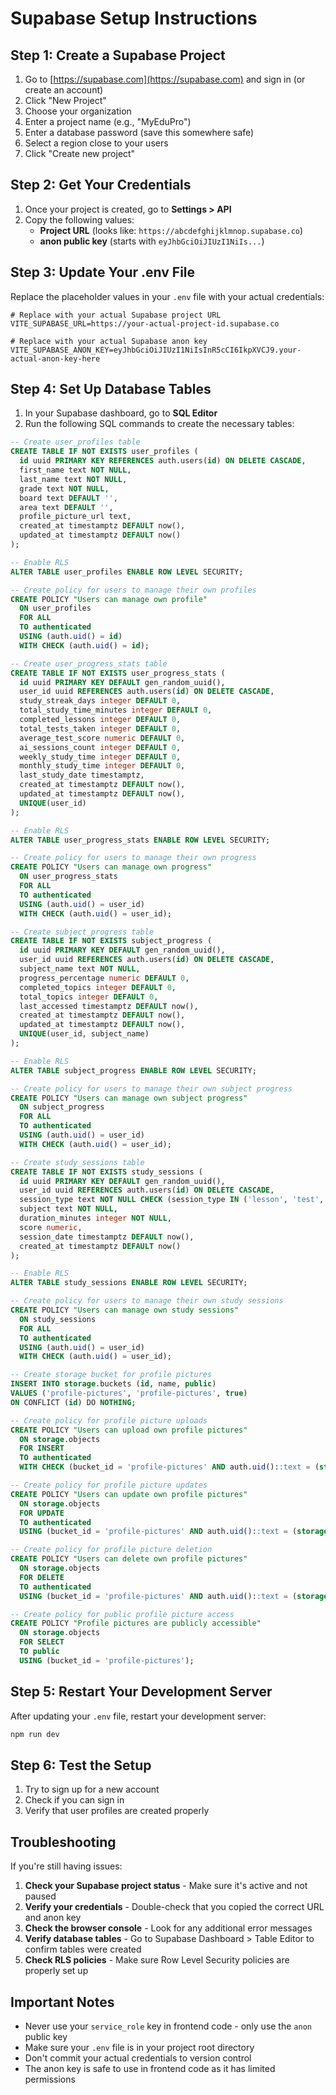 # Supabase Setup Instructions

## Step 1: Create a Supabase Project

1. Go to [https://supabase.com](https://supabase.com) and sign in (or create an account)
2. Click "New Project"
3. Choose your organization
4. Enter a project name (e.g., "MyEduPro")
5. Enter a database password (save this somewhere safe)
6. Select a region close to your users
7. Click "Create new project"

## Step 2: Get Your Credentials

1. Once your project is created, go to **Settings > API**
2. Copy the following values:
   - **Project URL** (looks like: `https://abcdefghijklmnop.supabase.co`)
   - **anon public key** (starts with `eyJhbGciOiJIUzI1NiIs...`)

## Step 3: Update Your .env File

Replace the placeholder values in your `.env` file with your actual credentials:

```env
# Replace with your actual Supabase project URL
VITE_SUPABASE_URL=https://your-actual-project-id.supabase.co

# Replace with your actual Supabase anon key
VITE_SUPABASE_ANON_KEY=eyJhbGciOiJIUzI1NiIsInR5cCI6IkpXVCJ9.your-actual-anon-key-here
```

## Step 4: Set Up Database Tables

1. In your Supabase dashboard, go to **SQL Editor**
2. Run the following SQL commands to create the necessary tables:

```sql
-- Create user_profiles table
CREATE TABLE IF NOT EXISTS user_profiles (
  id uuid PRIMARY KEY REFERENCES auth.users(id) ON DELETE CASCADE,
  first_name text NOT NULL,
  last_name text NOT NULL,
  grade text NOT NULL,
  board text DEFAULT '',
  area text DEFAULT '',
  profile_picture_url text,
  created_at timestamptz DEFAULT now(),
  updated_at timestamptz DEFAULT now()
);

-- Enable RLS
ALTER TABLE user_profiles ENABLE ROW LEVEL SECURITY;

-- Create policy for users to manage their own profiles
CREATE POLICY "Users can manage own profile"
  ON user_profiles
  FOR ALL
  TO authenticated
  USING (auth.uid() = id)
  WITH CHECK (auth.uid() = id);

-- Create user_progress_stats table
CREATE TABLE IF NOT EXISTS user_progress_stats (
  id uuid PRIMARY KEY DEFAULT gen_random_uuid(),
  user_id uuid REFERENCES auth.users(id) ON DELETE CASCADE,
  study_streak_days integer DEFAULT 0,
  total_study_time_minutes integer DEFAULT 0,
  completed_lessons integer DEFAULT 0,
  total_tests_taken integer DEFAULT 0,
  average_test_score numeric DEFAULT 0,
  ai_sessions_count integer DEFAULT 0,
  weekly_study_time integer DEFAULT 0,
  monthly_study_time integer DEFAULT 0,
  last_study_date timestamptz,
  created_at timestamptz DEFAULT now(),
  updated_at timestamptz DEFAULT now(),
  UNIQUE(user_id)
);

-- Enable RLS
ALTER TABLE user_progress_stats ENABLE ROW LEVEL SECURITY;

-- Create policy for users to manage their own progress
CREATE POLICY "Users can manage own progress"
  ON user_progress_stats
  FOR ALL
  TO authenticated
  USING (auth.uid() = user_id)
  WITH CHECK (auth.uid() = user_id);

-- Create subject_progress table
CREATE TABLE IF NOT EXISTS subject_progress (
  id uuid PRIMARY KEY DEFAULT gen_random_uuid(),
  user_id uuid REFERENCES auth.users(id) ON DELETE CASCADE,
  subject_name text NOT NULL,
  progress_percentage numeric DEFAULT 0,
  completed_topics integer DEFAULT 0,
  total_topics integer DEFAULT 0,
  last_accessed timestamptz DEFAULT now(),
  created_at timestamptz DEFAULT now(),
  updated_at timestamptz DEFAULT now(),
  UNIQUE(user_id, subject_name)
);

-- Enable RLS
ALTER TABLE subject_progress ENABLE ROW LEVEL SECURITY;

-- Create policy for users to manage their own subject progress
CREATE POLICY "Users can manage own subject progress"
  ON subject_progress
  FOR ALL
  TO authenticated
  USING (auth.uid() = user_id)
  WITH CHECK (auth.uid() = user_id);

-- Create study_sessions table
CREATE TABLE IF NOT EXISTS study_sessions (
  id uuid PRIMARY KEY DEFAULT gen_random_uuid(),
  user_id uuid REFERENCES auth.users(id) ON DELETE CASCADE,
  session_type text NOT NULL CHECK (session_type IN ('lesson', 'test', 'ai_tutor', 'materials')),
  subject text NOT NULL,
  duration_minutes integer NOT NULL,
  score numeric,
  session_date timestamptz DEFAULT now(),
  created_at timestamptz DEFAULT now()
);

-- Enable RLS
ALTER TABLE study_sessions ENABLE ROW LEVEL SECURITY;

-- Create policy for users to manage their own study sessions
CREATE POLICY "Users can manage own study sessions"
  ON study_sessions
  FOR ALL
  TO authenticated
  USING (auth.uid() = user_id)
  WITH CHECK (auth.uid() = user_id);

-- Create storage bucket for profile pictures
INSERT INTO storage.buckets (id, name, public) 
VALUES ('profile-pictures', 'profile-pictures', true)
ON CONFLICT (id) DO NOTHING;

-- Create policy for profile picture uploads
CREATE POLICY "Users can upload own profile pictures"
  ON storage.objects
  FOR INSERT
  TO authenticated
  WITH CHECK (bucket_id = 'profile-pictures' AND auth.uid()::text = (storage.foldername(name))[1]);

-- Create policy for profile picture updates
CREATE POLICY "Users can update own profile pictures"
  ON storage.objects
  FOR UPDATE
  TO authenticated
  USING (bucket_id = 'profile-pictures' AND auth.uid()::text = (storage.foldername(name))[1]);

-- Create policy for profile picture deletion
CREATE POLICY "Users can delete own profile pictures"
  ON storage.objects
  FOR DELETE
  TO authenticated
  USING (bucket_id = 'profile-pictures' AND auth.uid()::text = (storage.foldername(name))[1]);

-- Create policy for public profile picture access
CREATE POLICY "Profile pictures are publicly accessible"
  ON storage.objects
  FOR SELECT
  TO public
  USING (bucket_id = 'profile-pictures');
```

## Step 5: Restart Your Development Server

After updating your `.env` file, restart your development server:

```bash
npm run dev
```

## Step 6: Test the Setup

1. Try to sign up for a new account
2. Check if you can sign in
3. Verify that user profiles are created properly

## Troubleshooting

If you're still having issues:

1. **Check your Supabase project status** - Make sure it's active and not paused
2. **Verify your credentials** - Double-check that you copied the correct URL and anon key
3. **Check the browser console** - Look for any additional error messages
4. **Verify database tables** - Go to Supabase Dashboard > Table Editor to confirm tables were created
5. **Check RLS policies** - Make sure Row Level Security policies are properly set up

## Important Notes

- Never use your `service_role` key in frontend code - only use the `anon` public key
- Make sure your `.env` file is in your project root directory
- Don't commit your actual credentials to version control
- The anon key is safe to use in frontend code as it has limited permissions